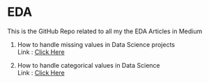 # EDA
This is the GitHub Repo related to all my the EDA Articles in Medium

1. How to handle missing values in Data Science projects <br>
Link : <a href='https://prattay.medium.com/how-to-handle-missing-values-in-data-science-projects-858bccea0ca6'> Click Here </a>

2. How to handle categorical values in Data Science <br>
Link : <a href = 'https://prattay.medium.com/how-to-handle-categorical-values-in-data-science-2016ca130c26'> Click Here </a>
